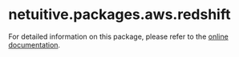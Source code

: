 # netuitive.packages.aws.redshift

For detailed information on this package, please refer to the [online documentation](https://help.netuitive.com/Content/Integrations/aws.htm).